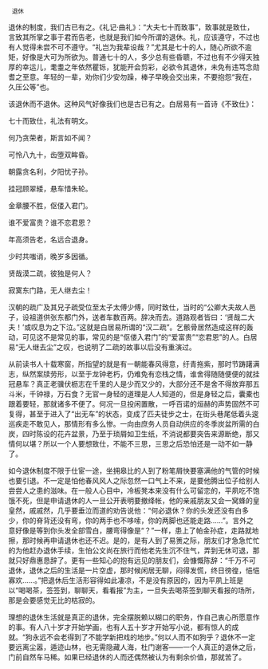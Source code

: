      退休 

   退休的制度，我们古已有之。《礼记·曲礼》：“大夫七十而致事”，致事就是致仕，言致其所掌之事于君而告老，也就是我们如今所谓的退休。礼，应该遵守，不过也有人觉得未尝不可不遵守。“礼岂为我辈设哉？”尤其是七十的人，随心所欲不逾矩，好像是大可为所欲为。普通七十的人，多少总有些昏聩，不过也有不少得天独厚的幸运儿，耄耋之年依然瞿铄，犹能开会剪彩，必欲令其退休，未免有违笃念勋耆之至意。年轻的一辈，劝你们少安勿躁，棒子早晚会交出来，不要抱怨“我在，久压公等”也。 

   该退休而不退休。这种风气好像我们也是古已有之。白居易有一首诗《不致仕》： 

   七十而致仕，礼法有明文。 

   何乃贪荣者，斯言如不闻？ 

   可怜八九十，齿堕双眸昏。 

   朝露贪名利，夕阳忧子孙。 

   挂冠顾翠緌，悬车惜朱轮。 

   金章腰不胜，伛偻入君门。 

   谁不爱富贵？谁不恋君恩？ 

   年高须告老，名远合退身。 

   少时共嗤诮，晚岁多因循。 

   贤哉漠二疏，彼独是何人？ 

   寂寞东门路，无人继去尘！ 

   汉朝的疏广及其兄子疏受位至太子太傅少傅，同时致仕，当时的“公卿大夫故人邑子，设祖道供张东都门外，送者车数百两。辞决而去。道路观者皆曰：‘贤哉二大夫！’或叹息为之下泣。”这就是白居易所谓的“汉二疏”。乞骸骨居然造成这样的轰动，可见这不是常见的事，常见的是“伛偻入君门”的“爱富贵”“恋君恩”的人。白居易“无人继去尘”之叹，也说明了二疏的故事以后没有重演过。 

   从前读书人十载寒窗，所指望的就是有一朝能春风得意，纡青拖紫，那时节踌躇满志，纵然案牍劳形，以至于龙钟老朽，仍难免有恋栈之情，谁舍得随随便便的就挂冠悬车？真正老骥伏枥志在千里的人是少而又少的，大部分还不是舍不得放弃那五斗米，千钟禄，万石食？无官一身轻的道理是人人知道的，但是身轻之后，囊橐也跟着要轻，那就诸多不便了。何况一旦投闲置散，一呼百诺的烜赫的声势固然不可复得，甚至于进入了“出无车”的状态，变成了匹夫徒步之士，在街头巷尾低着头逡巡疾走不敢见人，那情形有多么惨。一向由庶务人员自动供应的冬季炭盆所需的白炭，四时陈设的花卉盆景，乃至于琐屑如卫生纸，不消说都要突告来源断绝，那又情何以堪？所以一个人要想致仕，不能不三思，三思之后恐怕还是一动不如一静了。 

   如今退休制度不限于仕宦一途，坐拥皋比的人到了粉笔屑快要塞满他的气管的时候也要引退。不一定是怕他春风风人之际忽然一口气上不来，是要他腾出位子给别人尝尝人之患的滋味。在一般人心目中，冷板凳本来没有什么可留恋的，平夙吃不饱饿不死，但是申请退休的人一旦公开表明要撤绛帐，他的亲戚朋友又会一窝蜂的皇皇然，戚戚然，几乎要垂泣而道的劝告说他：“何必退休？你的头发还没有白多少，你的脊背还没有弯，你的两手也不哆嗦，你的两脚也还能走路……”。言外之意好像是等到你头发全部雪白，腰弯得像是“？”一样，患上了帕金孙症，走路就地擦，那时候再申请退休也还不迟。是的，是有人到了易箦之际，朋友们才急急忙忙的为他赶办退休手续，生怕公文尚在旅行而他老先生沉不住气，弄到无休可退，那就只好鼎惠恳辞了。更有一些知心的抱有远见的朋友们，会慷慨陈辞：“千万不可退休，退休之后的生活是一片空虚，那时候闲居无聊，闷得发慌，终日徬徨，悒悒寡欢……。”把退休后生活形容得如此凄凉，不是没有原因的，因为平夙上班是以“喝喝茶，签签到，聊聊天，看看报”为主，一旦失去喝茶签到聊天看报的场所，那是会要感觉无比的枯寂的。 

   理想的退休生活就是真正的退休，完全摆脱赖以糊口的职务，作自己衷心所愿意作的事。有人八十岁才开始学画，也有人五十岁才开始写小说，都有惊人的成就。“狗永远不会老得到了不能学新把戏的地步。”何以人而不如狗乎？退休不一定要远离尘嚣，遁迹山林，也无需隐藏人海，杜门谢客——一个人真正的退休之后，门前自然车马稀。如果已经退休的人而还偶然被认为有剩余价值，那就苦了。 

